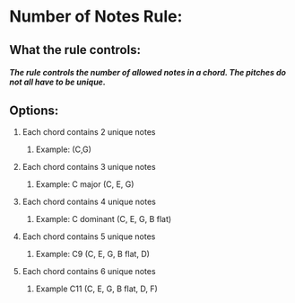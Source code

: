 
# **Number of Notes Rule:**

## What the rule controls:  

##### The rule controls the number of allowed notes in a chord. The pitches do not all have to be unique. <br>

## Options:

1. Each chord contains 2 unique notes
    1. Example: (C,G)
    
2. Each chord contains 3 unique notes
    1. Example: C major (C, E, G)

3. Each chord contains 4 unique notes
    1. Example: C dominant (C, E, G, B flat)

4. Each chord contains 5 unique notes
    1. Example: C9 (C, E, G, B flat, D)
    
5. Each chord contains 6 unique notes
    1. Example C11 (C, E, G, B flat, D, F)

